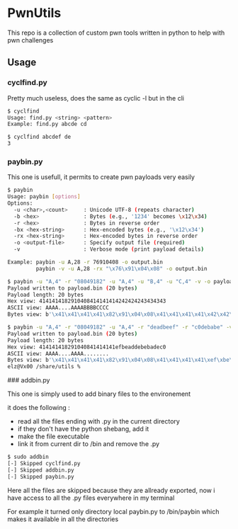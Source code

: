 # PwnUtils

This repo is a collection of custom pwn tools written in python to help with pwn challenges

## Usage

### cyclfind.py

Pretty much useless, does the same as cyclic -l but in the cli

```bash
$ cyclfind
Usage: find.py <string> <pattern>
Example: find.py abcde cd
```
```bash
$ cyclfind abcdef de
3
```

### paybin.py

This one is usefull, it permits to create pwn payloads very easily

```bash
$ paybin
Usage: paybin [options]
Options:
  -u <char>,<count>     : Unicode UTF-8 (repeats character)
  -b <hex>              : Bytes (e.g., '1234' becomes \x12\x34)
  -r <hex>              : Bytes in reverse order
  -bx <hex-string>      : Hex-encoded bytes (e.g., '\x12\x34')
  -rx <hex-string>      : Hex-encoded bytes in reverse order
  -o <output-file>      : Specify output file (required)
  -v                    : Verbose mode (print payload details)

Example: paybin -u A,28 -r 76910408 -o output.bin
         paybin -v -u A,28 -rx "\x76\x91\x04\x08" -o output.bin
```

```bash
$ paybin -u "A,4" -r "08049182" -u "A,4" -u "B,4" -u "C,4" -v -o payload.bin         
Payload written to payload.bin (20 bytes)
Payload length: 20 bytes
Hex view: 4141414182910408414141414242424243434343
ASCII view: AAAA....AAAABBBBCCCC
Bytes view: b'\x41\x41\x41\x41\x82\x91\x04\x08\x41\x41\x41\x41\x42\x42\x42\x42\x43\x43\x43\x43'
```

```bash
$ paybin -u "A,4" -r "08049182" -u "A,4" -r "deadbeef" -r "c0debabe" -v -o payload.bin
Payload written to payload.bin (20 bytes)
Payload length: 20 bytes
Hex view: 414141418291040841414141efbeaddebebadec0
ASCII view: AAAA....AAAA........
Bytes view: b'\x41\x41\x41\x41\x82\x91\x04\x08\x41\x41\x41\x41\xef\xbe\xad\xde\xbe\xba\xde\xc0'
elz@Vx00 /share/utils % 
```

### addbin.py

This one is simply used to add binary files to the environement

it does the following :

- read all the files ending with .py in the current directory
- if they don't have the python shebang, add it
- make the file executable
- link it from current dir to /bin and remove the .py 

```bash
$ sudo addbin
[-] Skipped cyclfind.py
[-] Skipped addbin.py
[-] Skipped paybin.py
```

Here all the files are skipped because they are allready exported, now i have access to all the .py files everywhere in my terminal

For example it turned only directory local paybin.py to /bin/paybin which makes it available in all the directories

